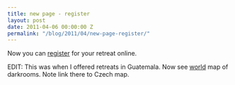 ```yaml
---
title: new page - register
layout: post
date: 2011-04-06 00:00:00 Z
permalink: "/blog/2011/04/new-page-register/"
---
```


Now you can [register](/prepare/) for your retreat online.

EDIT: This was when I offered retreats in Guatemala. Now see [world](http://zeemaps.com/map?group=2075542) map of darkrooms. Note link there to Czech map.

